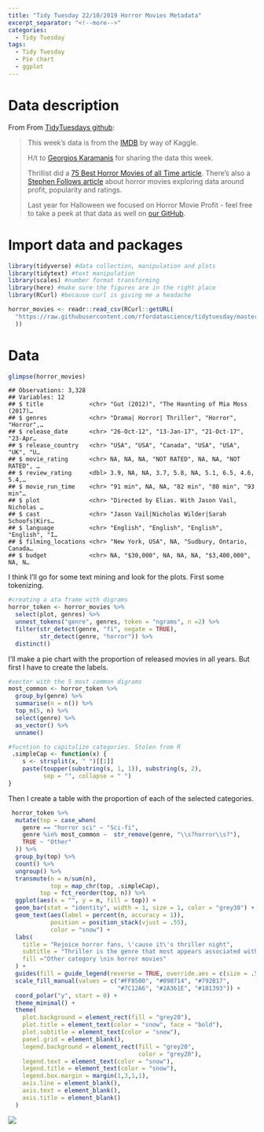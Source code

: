```yaml
---
title: "Tidy Tuesday 22/10/2019 Horror Movies Metadata"
excerpt_separator: "<!--more-->"
categories:
  - Tidy Tuesday
tags:
  - Tidy Tuesday
  - Pie chart
  - ggplot
---
```


# Data description

From From [TidyTuesdays
github](https://github.com/rfordatascience/tidytuesday/tree/master/data/2019/2019-10-22):

> This week’s data is from the
> [IMDB](https://www.kaggle.com/PromptCloudHQ/imdb-horror-movie-dataset)
> by way of Kaggle.
> 
> H/t to [Georgios Karamanis](https://twitter.com/geokaramanis) for
> sharing the data this week.
> 
> Thrillist did a [75 Best Horror Movies of all Time
> article](https://www.thrillist.com/entertainment/nation/best-horror-movies-ever).
> There’s also a [Stephen Follows
> article](https://stephenfollows.com/what-the-data-says-about-producing-low-budget-horror-films/)
> about horror movies exploring data around profit, popularity and
> ratings.
> 
> Last year for Halloween we focused on Horror Movie Profit - feel free
> to take a peek at that data as well on [our
> GitHub](https://github.com/rfordatascience/tidytuesday/tree/master/data/2018/2018-10-23).

# Import data and packages

``` r
library(tidyverse) #data collection, manipulation and plots
library(tidytext) #text manipulation
library(scales) #number format transforming
library(here) #make sure the figures are in the right place
library(RCurl) #because curl is giving me a headache

horror_movies <- readr::read_csv(RCurl::getURL(
  "https://raw.githubusercontent.com/rfordatascience/tidytuesday/master/data/2019/2019-10-22/horror_movies.csv"
  ))
```

# Data

``` r
glimpse(horror_movies)
```

    ## Observations: 3,328
    ## Variables: 12
    ## $ title             <chr> "Gut (2012)", "The Haunting of Mia Moss (2017)…
    ## $ genres            <chr> "Drama| Horror| Thriller", "Horror", "Horror",…
    ## $ release_date      <chr> "26-Oct-12", "13-Jan-17", "21-Oct-17", "23-Apr…
    ## $ release_country   <chr> "USA", "USA", "Canada", "USA", "USA", "UK", "U…
    ## $ movie_rating      <chr> NA, NA, NA, "NOT RATED", NA, NA, "NOT RATED", …
    ## $ review_rating     <dbl> 3.9, NA, NA, 3.7, 5.8, NA, 5.1, 6.5, 4.6, 5.4,…
    ## $ movie_run_time    <chr> "91 min", NA, NA, "82 min", "80 min", "93 min"…
    ## $ plot              <chr> "Directed by Elias. With Jason Vail, Nicholas …
    ## $ cast              <chr> "Jason Vail|Nicholas Wilder|Sarah Schoofs|Kirs…
    ## $ language          <chr> "English", "English", "English", "English", "I…
    ## $ filming_locations <chr> "New York, USA", NA, "Sudbury, Ontario, Canada…
    ## $ budget            <chr> NA, "$30,000", NA, NA, NA, "$3,400,000", NA, N…

I think I’ll go for some text mining and look for the plots. First some
tokenizing.

``` r
#creating a ata frame with digrams
horror_token <- horror_movies %>% 
  select(plot, genres) %>%
  unnest_tokens("genre", genres, token = "ngrams", n =2) %>% 
  filter(str_detect(genre, "fi", negate = TRUE),
         str_detect(genre, "horror")) %>% 
  distinct()
```

I’ll make a pie chart with the proportion of released movies in all
years. But first I have to create the labels.

``` r
#vector with the 5 most common digrams
most_common <- horror_token %>% 
  group_by(genre) %>% 
  summarise(n = n()) %>% 
  top_n(5, n) %>% 
  select(genre) %>% 
  as_vector() %>% 
  unname()

#fucntion to capitalize categories. Stolen from R 
 .simpleCap <- function(x) {
    s <- strsplit(x, " ")[[1]]
    paste(toupper(substring(s, 1, 1)), substring(s, 2),
          sep = "", collapse = " ")
}
```

Then I create a table with the proportion of each of the selected
categories.

``` r
 horror_token %>% 
  mutate(top = case_when(
    genre == "horror sci" ~ "Sci-fi",
    genre %in% most_common ~  str_remove(genre, "\\s?horror\\s?"),
    TRUE ~ "Other"
  )) %>%
  group_by(top) %>%
  count() %>% 
  ungroup() %>% 
  transmute(n = n/sum(n),
            top = map_chr(top, .simpleCap),
         top = fct_reorder(top, n)) %>% 
  ggplot(aes(x = "", y = n, fill = top)) +
  geom_bar(stat = "identity", width = 1, size = 1, color = "grey30") +
  geom_text(aes(label = percent(n, accuracy = 1)),
            position = position_stack(vjust = .55),
            color = "snow") +
  labs(
    title = "Rejoice horror fans, \'cause it\'s thriller night", 
    subtitle = "Thriller is the genre that most appears associated with horror at imdb",
    fill ="Other category \nin horror movies"
  ) +
  guides(fill = guide_legend(reverse = TRUE, override.aes = c(size = .5))) +
  scale_fill_manual(values = c("#FF8500", "#090714", "#792B17",
                               "#7C12A6", "#2A361E", "#181393")) +
  coord_polar("y", start = 0) +
  theme_minimal() +
  theme(
    plot.background = element_rect(fill = "grey20"),
    plot.title = element_text(color = "snow", face = "bold"),
    plot.subtitle = element_text(color = "snow"),
    panel.grid = element_blank(),
    legend.background = element_rect(fill = "grey20",
                                     color = "grey20"),
    legend.text = element_text(color = "snow"),
    legend.title = element_text(color = "snow"),
    legend.box.margin = margin(1,3,1,1),
    axis.line = element_blank(),
    axis.text = element_blank(),
    axis.title = element_blank()
  )
```

![](https://raw.githubusercontent.com/jorgel-mendes/Behold-the-Vision/master/docs/assets/images/hom_pie-1.png)<!-- -->
